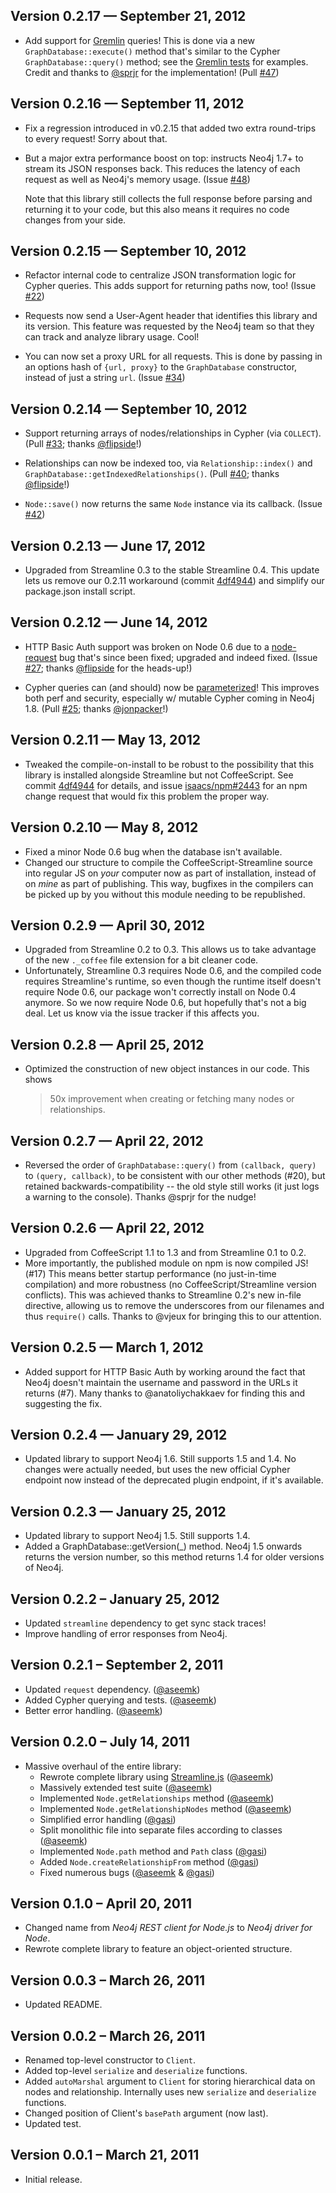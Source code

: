 ## Version 0.2.17 — September 21, 2012

  - Add support for [Gremlin][] queries! This is done via a new
    `GraphDatabase::execute()` method that's similar to the Cypher
    `GraphDatabase::query()` method; see the [Gremlin tests][] for examples.
    Credit and thanks to [@sprjr][] for the implementation! (Pull [#47][])

[Gremlin]: http://gremlin.tinkerpop.com/
[Gremlin tests]: https://github.com/thingdom/node-neo4j/blob/develop/test/gremlin._coffee
[#47]: https://github.com/thingdom/node-neo4j/pull/47
[@sprjr]: https://github.com/sprjr

## Version 0.2.16 — September 11, 2012

  - Fix a regression introduced in v0.2.15 that added two extra round-trips to
    every request! Sorry about that.

  - But a major extra performance boost on top: instructs Neo4j 1.7+ to stream
    its JSON responses back. This reduces the latency of each request as well
    as Neo4j's memory usage. (Issue [#48][])

    Note that this library still collects the full response before parsing and
    returning it to your code, but this also means it requires no code changes
    from your side.

[#48]: https://github.com/thingdom/node-neo4j/issues/48

## Version 0.2.15 — September 10, 2012

  - Refactor internal code to centralize JSON transformation logic for Cypher
    queries. This adds support for returning paths now, too!
    (Issue [#22][])

  - Requests now send a User-Agent header that identifies this library and its
    version. This feature was requested by the Neo4j team so that they can
    track and analyze library usage. Cool!

  - You can now set a proxy URL for all requests. This is done by passing in
    an options hash of `{url, proxy}` to the `GraphDatabase` constructor,
    instead of just a string `url`.
    (Issue [#34][])

[#22]: https://github.com/thingdom/node-neo4j/issues/22
[#34]: https://github.com/thingdom/node-neo4j/issues/34

## Version 0.2.14 — September 10, 2012

  - Support returning arrays of nodes/relationships in Cypher (via `COLLECT`).
    (Pull [#33][]; thanks [@flipside][]!)

  - Relationships can now be indexed too, via `Relationship::index()` and
    `GraphDatabase::getIndexedRelationships()`.
    (Pull [#40][]; thanks [@flipside][]!)

  - `Node::save()` now returns the same `Node` instance via its callback.
    (Issue [#42][])

[#33]: https://github.com/thingdom/node-neo4j/pull/33
[#40]: https://github.com/thingdom/node-neo4j/pull/40
[#42]: https://github.com/thingdom/node-neo4j/issues/42

## Version 0.2.13 — June 17, 2012

  - Upgraded from Streamline 0.3 to the stable Streamline 0.4. This update
    lets us remove our 0.2.11 workaround (commit [4df4944][]) and simplify our
    package.json install script.

## Version 0.2.12 — June 14, 2012

  - HTTP Basic Auth support was broken on Node 0.6 due to a [node-request][]
    bug that's since been fixed; upgraded and indeed fixed.
    (Issue [#27][]; thanks [@flipside][] for the heads-up!)

  - Cypher queries can (and should) now be [parameterized][]! This improves
    both perf and security, especially w/ mutable Cypher coming in Neo4j 1.8.
    (Pull [#25][]; thanks [@jonpacker][]!)

[node-request]: https://github.com/mikeal/request
[#27]: https://github.com/thingdom/node-neo4j/issues/27
[@flipside]: https://github.com/flipside

[parameterized]: http://docs.neo4j.org/chunked/stable/cypher-plugin.html#cypher-plugin-api-send-queries-with-parameters
[#25]: https://github.com/thingdom/node-neo4j/pull/25
[@jonpacker]: https://github.com/jonpacker

## Version 0.2.11 — May 13, 2012

  - Tweaked the compile-on-install to be robust to the possibility that this
    library is installed alongside Streamline but not CoffeeScript. See commit
    [4df4944][] for details, and issue [isaacs/npm#2443][] for an npm change
    request that would fix this problem the proper way.

[4df4944]: https://github.com/thingdom/node-neo4j/commit/4df4944eca079d9678aebcbf2ffb57c57bf2b17b
[isaacs/npm#2443]: https://github.com/isaacs/npm/issues/2443

## Version 0.2.10 — May 8, 2012

  - Fixed a minor Node 0.6 bug when the database isn't available.
  - Changed our structure to compile the CoffeeScript-Streamline source into
    regular JS on *your* computer now as part of installation, instead of on
    *mine* as part of publishing. This way, bugfixes in the compilers can be
    picked up by you without this module needing to be republished.


## Version 0.2.9 — April 30, 2012

  - Upgraded from Streamline 0.2 to 0.3. This allows us to take advantage of
    the new `._coffee` file extension for a bit cleaner code.
  - Unfortunately, Streamline 0.3 requires Node 0.6, and the compiled code
    requires Streamline's runtime, so even though the runtime itself doesn't
    require Node 0.6, our package won't correctly install on Node 0.4 anymore.
    So we now require Node 0.6, but hopefully that's not a big deal. Let us
    know via the issue tracker if this affects you.

## Version 0.2.8 — April 25, 2012

  - Optimized the construction of new object instances in our code. This shows
    >50x improvement when creating or fetching many nodes or relationships.

## Version 0.2.7 — April 22, 2012

  - Reversed the order of `GraphDatabase::query()` from `(callback, query)` to
    `(query, callback)`, to be consistent with our other methods (#20), but
    retained backwards-compatibility -- the old style still works (it just
    logs a warning to the console). Thanks @sprjr for the nudge!

## Version 0.2.6 — April 22, 2012

  - Upgraded from CoffeeScript 1.1 to 1.3 and from Streamline 0.1 to 0.2.
  - More importantly, the published module on npm is now compiled JS! (#17)
    This means better startup performance (no just-in-time compilation) and
    more robustness (no CoffeeScript/Streamline version conflicts). This was
    achieved thanks to Streamline 0.2's new in-file directive, allowing us to
    remove the underscores from our filenames and thus `require()` calls.
    Thanks to @vjeux for bringing this to our attention.

## Version 0.2.5 — March 1, 2012

  - Added support for HTTP Basic Auth by working around the fact that Neo4j
    doesn't maintain the username and password in the URLs it returns (#7).
    Many thanks to @anatoliychakkaev for finding this and suggesting the fix.

## Version 0.2.4 — January 29, 2012

  - Updated library to support Neo4j 1.6. Still supports 1.5 and 1.4. No
    changes were actually needed, but uses the new official Cypher endpoint
    now instead of the deprecated plugin endpoint, if it's available.

## Version 0.2.3 — January 25, 2012

  - Updated library to support Neo4j 1.5. Still supports 1.4.
  - Added a GraphDatabase::getVersion(_) method. Neo4j 1.5 onwards returns the
    version number, so this method returns 1.4 for older versions of Neo4j.

## Version 0.2.2 – January 25, 2012

  - Updated `streamline` dependency to get sync stack traces!
  - Improve handling of error responses from Neo4j.

## Version 0.2.1 – September 2, 2011

  - Updated `request` dependency. ([@aseemk][])
  - Added Cypher querying and tests. ([@aseemk][])
  - Better error handling. ([@aseemk][])

## Version 0.2.0 – July 14, 2011

  - Massive overhaul of the entire library:
    - Rewrote complete library using [Streamline.js][] ([@aseemk][])
    - Massively extended test suite ([@aseemk][])
    - Implemented `Node.getRelationships` method ([@aseemk][])
    - Implemented `Node.getRelationshipNodes` method ([@aseemk][])
    - Simplified error handling ([@gasi][])
    - Split monolithic file into separate files according to classes ([@aseemk][])
    - Implemented `Node.path` method and `Path` class ([@gasi][])
    - Added `Node.createRelationshipFrom` method ([@gasi][])
    - Fixed numerous bugs ([@aseemk][] & [@gasi][])

## Version 0.1.0 – April 20, 2011

  - Changed name from _Neo4j REST client for Node.js_ to _Neo4j driver for Node_.
  - Rewrote complete library to feature an object-oriented structure.

## Version 0.0.3 – March 26, 2011

  - Updated README.

## Version 0.0.2 – March 26, 2011

  - Renamed top-level constructor to `Client`.
  - Added top-level `serialize` and `deserialize` functions.
  - Added `autoMarshal` argument to `Client` for storing hierarchical data on
    nodes and relationship. Internally uses new `serialize` and `deserialize`
    functions.
  - Changed position of Client's `basePath` argument (now last).
  - Updated test.

## Version 0.0.1 – March 21, 2011

  - Initial release.


[Streamline.js]: https://github.com/Sage/streamlinejs
[@aseemk]: https://github.com/aseemk
[@gasi]: https://github.com/gasi
